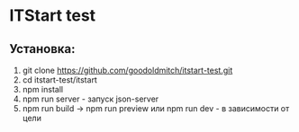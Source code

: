 # ITStart test

## Установка:

1. git clone https://github.com/goodoldmitch/itstart-test.git
2. cd itstart-test/itstart
3. npm install
4. npm run server - запуск json-server
5. npm run build -> npm run preview или npm run dev - в зависимости от цели

